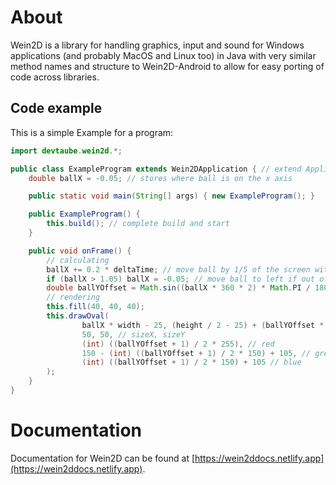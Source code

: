 # About
Wein2D is a library for handling graphics, input and sound for Windows applications (and probably MacOS and Linux too) in Java with very similar method names and structure to Wein2D-Android to allow for easy porting of code across libraries. 

## Code example
This is a simple Example for a program:
```java
import devtaube.wein2d.*;

public class ExampleProgram extends Wein2DApplication { // extend Application
    double ballX = -0.05; // stores where ball is on the x axis

    public static void main(String[] args) { new ExampleProgram(); }

    public ExampleProgram() {
        this.build(); // complete build and start
    }

    public void onFrame() {
        // calculating
        ballX += 0.2 * deltaTime; // move ball by 1/5 of the screen with per second
        if (ballX > 1.05) ballX = -0.05; // move ball to left if out of screen on the right
        double ballYOffset = Math.sin((ballX * 360 * 2) * Math.PI / 180);
        // rendering
        this.fill(40, 40, 40);
        this.drawOval(
                ballX * width - 25, (height / 2 - 25) + (ballYOffset * height / 4), // posX, posY
                50, 50, // sizeX, sizeY
                (int) ((ballYOffset + 1) / 2 * 255), // red
                150 - (int) ((ballYOffset + 1) / 2 * 150) + 105, // green
                (int) ((ballYOffset + 1) / 2 * 150) + 105 // blue
        );
    }
}
```

# Documentation
Documentation for Wein2D can be found at [https://wein2ddocs.netlify.app](https://wein2ddocs.netlify.app).
